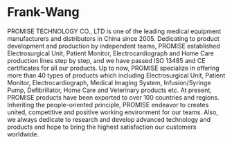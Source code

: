 # Frank-Wang
PROMISE TECHNOLOGY CO., LTD is one of the leading medical equipment manufacturers and distributors in China since 2005. Dedicating to product development and production by independent teams, PROMISE established Electrosurgical Unit, Patient Monitor, Electrocardiograph and Home Care production lines step by step, and we have passed ISO 13485 and CE certificates for all our products.  Up to now, PROMISE specialize in offering more than 40 types of products which including Electrosurgical Unit, Patient Monitor, Electrocardiograph, Medical Imaging System, Infusion/Syringe Pump, Defibrillator, Home Care and Veterinary products etc. At present, PROMISE products have been exported to over 100 countries and regions.  Inheriting the people-oriented principle, PROMISE endeavor to creates united, competitive and positive working environment for our teams. Also, we always dedicate to research and develop advanced technology and products and hope to bring the highest satisfaction our customers worldwide. 
